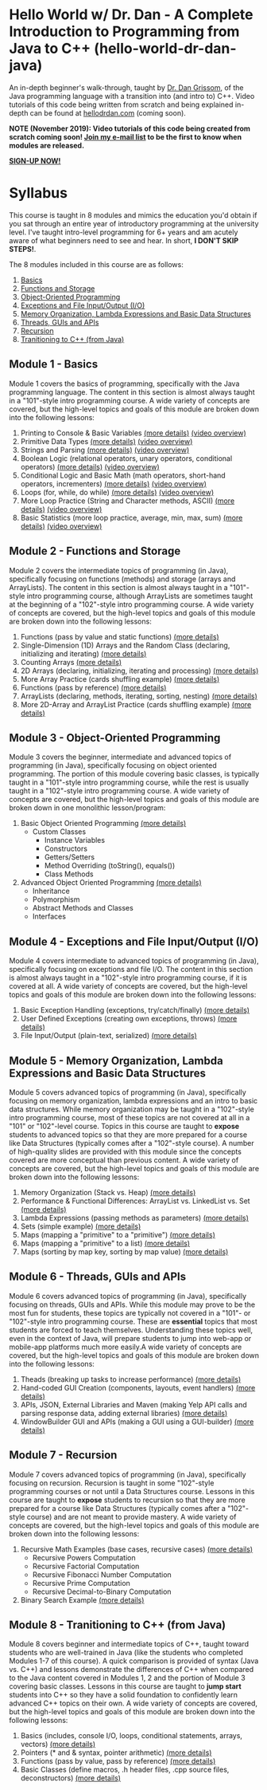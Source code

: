 # Hello World w/ Dr. Dan - A Complete Introduction to Programming from Java to C++ (hello-world-dr-dan-java)
An in-depth beginner's walk-through, taught by [Dr. Dan Grissom](http://www.dangrissom.com), of the Java programming language with a transition into (and intro to) C++. Video tutorials of this code being written from scratch and being explained in-depth can be found at [hellodrdan.com](http://www.hellodrdan.com) (coming soon).

**NOTE (November 2019): Video tutorials of this code being created from scratch coming soon! [Join my e-mail list](https://mailchi.mp/e468e9e3efeb/helloworldwithdrdan) to be the first to know when modules are released.**

**[SIGN-UP NOW!](https://mailchi.mp/e468e9e3efeb/helloworldwithdrdan)**

# Syllabus
This course is taught in 8 modules and mimics the education you'd obtain if you sat through an entire year of introductory programming at the university level. I've taught intro-level programming for 6+ years and am acutely aware of what beginners need to see and hear. In short, **I DON'T SKIP STEPS!**.

The 8 modules included in this course are as follows:
1. [Basics](#module-1---basics)
2. [Functions and Storage](#module-2---functions-and-storage)
3. [Object-Oriented Programming](#module-3---object-oriented-programming)
4. [Exceptions and File Input/Output (I/O)](#module-4---exceptions-and-file-inputoutput-io)
5. [Memory Organization, Lambda Expressions and Basic Data Structures](#module-5---memory-organization-lambda-expressions-and-basic-data-structures)
6. [Threads, GUIs and APIs](#module-6---threads-guis-and-apis)
7. [Recursion](#module-7---recursion)
8. [Tranitioning to C++ (from Java)](#module-8---tranitioning-to-c-from-java)

## Module 1 - Basics
Module 1 covers the basics of programming, specifically with the Java programming language. The content in this section is almost always taught in a "101"-style intro programming course. A wide variety of concepts are covered, but the high-level topics and goals of this module are broken down into the following lessons:
1. Printing to Console & Basic Variables [(more details)](Module_01_Basics/src/Lesson_01_Basics.java) [(video overview)](https://youtu.be/o1zl31qtyc8)
2. Primitive Data Types [(more details)](Module_01_Basics/src/Lesson_02_Primitives.java) [(video overview)](https://youtu.be/9cfD9Eruyk4)
3. Strings and Parsing [(more details)](Module_01_Basics/src/Lesson_03_Strings_And_Parsing.java) [(video overview)](https://youtu.be/SRPayhD1QnE)
4. Boolean Logic (relational operators, unary operators, conditional operators) [(more details)](Module_01_Basics/src/Lesson_04_Logic.java) [(video overview)](https://youtu.be/LllXEIbWtaA)
5. Conditional Logic and Basic Math (math operators, short-hand operators, incrementers) [(more details)](Module_01_Basics/src/Lesson_05_Basic_Math.java) [(video overview)](https://youtu.be/eMtvpJmaef8)
6. Loops (for, while, do while) [(more details)](Module_01_Basics/src/Lesson_06_Loops_Toy_Examples.java) [(video overview)](https://youtu.be/3saWHF_YeHU)
7. More Loop Practice (String and Character methods, ASCII) [(more details)](Module_01_Basics/src/Lesson_07_For_Loop_Char_Password_Analyzer.java) [(video overview)](https://youtu.be/ep6um0x-ZNQ)
8. Basic Statistics (more loop practice, average, min, max, sum) [(more details)](Module_01_Basics/src/Lesson_08_Loops_Stats_Example.java) [(video overview)](https://youtu.be/mOBMZHNog5Y)

## Module 2 - Functions and Storage
Module 2 covers the intermediate topics of programming (in Java), specifically focusing on functions (methods) and storage (arrays and ArrayLists). The content in this section is almost always taught in a "101"-style intro programming course, although ArrayLists are sometimes taught at the beginning of a "102"-style intro programming course. A wide variety of concepts are covered, but the high-level topics and goals of this module are broken down into the following lessons:
1. Functions (pass by value and static functions) [(more details)](Module_02_Functions_And_Storage/src/Lesson_01_Functions_Pass_By_Value_And_Static.java)
2. Single-Dimension (1D) Arrays and the Random Class (declaring, initializing and iterating) [(more details)](Module_02_Functions_And_Storage/src/Lesson_02_1D_Array_Toy_Examples.java)
3. Counting Arrays [(more details)](Module_02_Functions_And_Storage/src/Lesson_03_1D_Counting_Array.java)
4. 2D Arrays (declaring, initializing, iterating and processing) [(more details)](Module_02_Functions_And_Storage/src/Lesson_04_2D_Array_Bills_Examples.java)
5. More Array Practice (cards shuffling example) [(more details)](Module_02_Functions_And_Storage/src/Lesson_05_1D_Array_Cards_Example.java)
6. Functions (pass by reference) [(more details)](Module_02_Functions_And_Storage/src/Lesson_06_Functions_Pass_By_Reference_Cards_Example.java)
7. ArrayLists (declaring, methods, iterating, sorting, nesting) [(more details)](Module_02_Functions_And_Storage/src/Lesson_07_ArrayList_Toy_Examples.java)
8. More 2D-Array and ArrayList Practice (cards shuffling example) [(more details)](Module_02_Functions_And_Storage/src/Lesson_08_2D_Arrays_And_ArrayList_Cards_Example.java)

## Module 3 - Object-Oriented Programming
Module 3 covers the beginner, intermediate and advanced topics of programming (in Java), specifically focusing on object oriented programming. The portion of this module covering basic classes, is typically taught in a "101"-style intro programming course, while the rest is usually taught in a "102"-style intro programming course. A wide variety of concepts are covered, but the high-level topics and goals of this module are broken down in one monolithic lesson/program:
1. Basic Object Oriented Programming [(more details)](Module_03_Advanced_OOP/src/client/Lesson_01_StarWarsUniverseClient_Basic_OOP.java)
   - Custom Classes
     - Instance Variables
     - Constructors
     - Getters/Setters
     - Method Overriding (toString(), equals())
     - Class Methods
2. Advanced Object Oriented Programming [(more details)](Module_03_Advanced_OOP/src/client/Lesson_02_StarWarsUniverseClient_Advanced_OOP.java)
   - Inheritance
   - Polymorphism
   - Abstract Methods and Classes
   - Interfaces

## Module 4 - Exceptions and File Input/Output (I/O)
Module 4 covers intermediate to advanced topics of programming (in Java), specifically focusing on exceptions and file I/O. The content in this section is almost always taught in a "102"-style intro programming course, if it is covered at all. A wide variety of concepts are covered, but the high-level topics and goals of this module are broken down into the following lessons:
1. Basic Exception Handling (exceptions, try/catch/finally) [(more details)](Module_04_Exceptions_And_File_IO/src/Lesson_01_Exception_Handling_Toy_Example.java)
2. User Defined Exceptions (creating own exceptions, throws) [(more details)](Module_04_Exceptions_And_File_IO/src/Lesson_02_Custom_Exceptions_Password_Manager_Example.java)
3. File Input/Output (plain-text, serialized) [(more details)](Module_04_Exceptions_And_File_IO/src/Lesson_03_File_IO_PasswordManager_Example.java)

## Module 5 - Memory Organization, Lambda Expressions and Basic Data Structures
Module 5 covers advanced topics of programming (in Java), specifically focusing on memory organization, lambda expressions and an intro to basic data structures. While memory organization may be taught in a "102"-style intro programming course, most of these topics are not covered at all in a "101" or "102"-level course. Topics in this course are taught to **expose** students to advanced topics so that they are more prepared for a course like Data Structures (typically comes after a "102"-style course). A number of high-quality slides are provided with this module since the concepts covered are more conceptual than previous content. A wide variety of concepts are covered, but the high-level topics and goals of this module are broken down into the following lessons:
1. Memory Organization (Stack vs. Heap) [(more details)](Module_05_Memory_Org_Lambda_Expressions_And_Datastructures/src/Lesson_01_Stack_Vs_Heap.java)
2. Performance & Functional Differences: ArrayList vs. LinkedList vs. Set [(more details)](Module_05_Memory_Org_Lambda_Expressions_And_Datastructures/src/Lesson_02_ArrayList_Vs_LinkedList_Vs_Set.java)
3. Lambda Expressions (passing methods as parameters) [(more details)](Module_05_Memory_Org_Lambda_Expressions_And_Datastructures/src/Lesson_03_Lambda_Expressions.java)
4. Sets (simple example) [(more details)](Module_05_Memory_Org_Lambda_Expressions_And_Datastructures/src/Lesson_04_Set_Basics_Countries_Visited_Example.java)
5. Maps (mapping a "primitive" to a "primitive") [(more details)](Module_05_Memory_Org_Lambda_Expressions_And_Datastructures/src/Lesson_05_Map_Simple_Values_Countries_Visited_Example.java)
6. Maps (mapping a "primitive" to a list) [(more details)](Module_05_Memory_Org_Lambda_Expressions_And_Datastructures/src/Lesson_06_Map_Complex_Values_Countries_Visited_Example.java)
7. Maps (sorting by map key, sorting by map value) [(more details)](Module_05_Memory_Org_Lambda_Expressions_And_Datastructures/src/Lesson_07_Maps_Table_Contents_Word_Count_Example.java)

## Module 6 - Threads, GUIs and APIs
Module 6 covers advanced topics of programming (in Java), specifically focusing on threads, GUIs and APIs. While this module may prove to be the most fun for students, these topics are typically not covered in a "101"- or "102"-style intro programming course. These are **essential** topics that most students are forced to teach themselves. Understanding these topics well, even in the context of Java, will prepare students to jump into web-app or mobile-app platforms much more easily.A wide variety of concepts are covered, but the high-level topics and goals of this module are broken down into the following lessons:
1. Theads (breaking up tasks to increase performance) [(more details)](Module_06_Threads_GUIs_And_APIs/src/main/java/Lesson_01_Threads.java)
2. Hand-coded GUI Creation (components, layouts, event handlers) [(more details)](Module_06_Threads_GUIs_And_APIs/src/main/java/Lesson_02_Handcoded_GUI_Self_Destructing.java)
3. APIs, JSON, External Libraries and Maven (making Yelp API calls and parsing response data, adding external libraries) [(more details)](Module_06_Threads_GUIs_And_APIs/src/main/java/Lesson_03_APIs_JSON_Libraries_Maven.java)
4. WindowBuilder GUI and APIs (making a GUI using a GUI-builder) [(more details)](Module_06_Threads_GUIs_And_APIs/src/main/java/Lesson_04_Windowbuilder_GUI_APIs.java)

## Module 7 - Recursion
Module 7 covers advanced topics of programming (in Java), specifically focusing on recursion. Recursion is taught in some "102"-style programming courses or not until a Data Structures course. Lessons in this course are taught to **expose** students to recursion so that they are more prepared for a course like Data Structures (typically comes after a "102"-style course) and are not meant to provide mastery. A wide variety of concepts are covered, but the high-level topics and goals of this module are broken down into the following lessons:
1. Recursive Math Examples (base cases, recursive cases) [(more details)](Module_07_Recursion/src/Lesson_01_Recursion_Math_Examples.java)
   - Recursive Powers Computation
   - Recursive Factorial Computation
   - Recursive Fibonacci Number Computation
   - Recursive Prime Computation
   - Recursive Decimal-to-Binary Computation
2. Binary Search Example [(more details)](Module_07_Recursion/src/Lesson_02_Recusion_Binary_Search_Example.java)

## Module 8 - Tranitioning to C++ (from Java)
Module 8 covers beginner and intermediate topics of C++, taught toward students who are well-trained in Java (like the students who completed Modules 1-7 of this course). A quick comparison is provided of syntax (Java vs. C++) and lessons demonstrate the differences of C++ when compared to the Java content covered in Modules 1, 2 and the portion of Module 3 covering basic classes. Lessons in this course are taught to **jump start** students into C++ so they have a solid foundation to confidently learn advanced C++ topics on their own. A wide variety of concepts are covered, but the high-level topics and goals of this module are broken down into the following lessons:
1. Basics (includes, console I/O, loops, conditional statements, arrays, vectors) [(more details)](Module_08_Transition_To_C++/Source/Lesson_01_C++_Basics.cpp)
2. Pointers (* and & syntax, pointer arithmetic) [(more details)](Module_08_Transition_To_C++/Source/Lesson_02_Pointer_Basics.cpp)
3. Functions (pass by value, pass by reference) [(more details)](Module_08_Transition_To_C++/Source/Lesson_03_Pass_By_Reference_Vs_Value.cpp)
4. Basic Classes (define macros, .h header files, .cpp source files, deconstructors) [(more details)](Module_08_Transition_To_C++/Source/Lesson_04_Burrito_Client.cpp)
